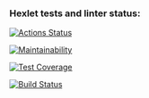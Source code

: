 ### Hexlet tests and linter status:
[![Actions Status](https://github.com/ricerockett/python-project-50/actions/workflows/hexlet-check.yml/badge.svg)](https://github.com/ricerockett/python-project-50/actions)

[![Maintainability](https://api.codeclimate.com/v1/badges/91f47eedd00d6857eb83/maintainability)](https://codeclimate.com/github/ricerockett/python-project-50/maintainability)

[![Test Coverage](https://api.codeclimate.com/v1/badges/91f47eedd00d6857eb83/test_coverage)](https://codeclimate.com/github/ricerockett/python-project-50/test_coverage)

[![Build Status](https://github.com/ricerockett/python-project-50/workflows/pyci/badge.svg)](https://github.com/ricerockett/python-project-50/actions/workflows/pyci.yml)
